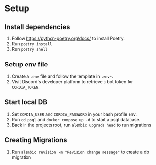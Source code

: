 # Setup

## Install dependencies 

1. Follow https://python-poetry.org/docs/ to install Poetry.
2. Run `poetry install`
3. Run `poetry shell`

## Setup env file
1. Create a `.env` file and follow the template in `.env~`.
2. Visit Discord's developer platform to retrieve a bot token for `CORDIA_TOKEN`.

## Start local DB

1. Set `CORDIA_USER` and `CORDIA_PASSWORD` in your bash profile env.
2. Run `cd psql` and `docker compose up -d` to start a psql database.
3. Back in the projects root, run `alembic upgrade head` to run migrations

## Creating Migrations

1. Run `alembic revision -m "Revision change message"` to create a db migration
